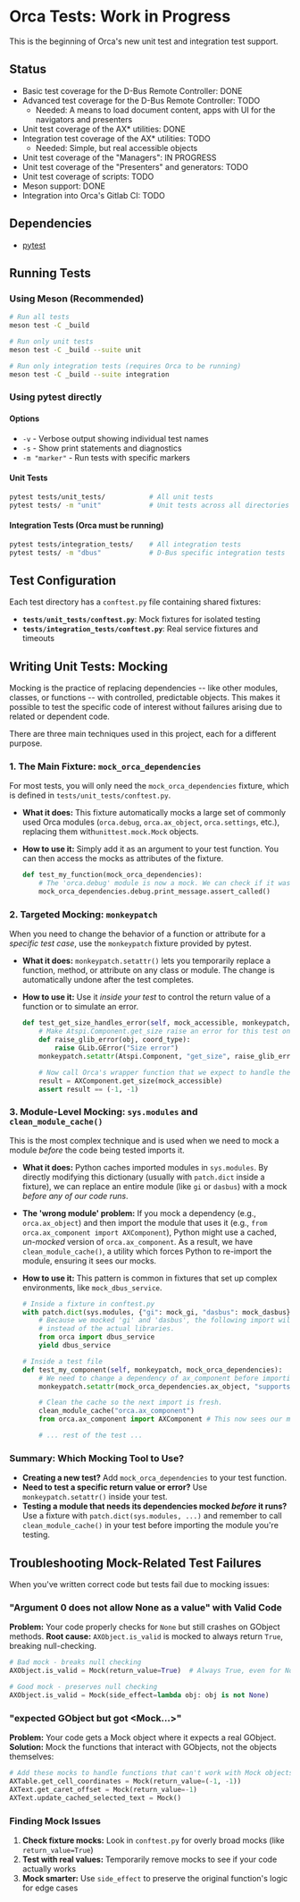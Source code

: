 # Orca Tests: Work in Progress

This is the beginning of Orca's new unit test and integration test support.

## Status

* Basic test coverage for the D-Bus Remote Controller: DONE
* Advanced test coverage for the D-Bus Remote Controller: TODO
  * Needed: A means to load document content, apps with UI for the navigators and presenters
* Unit test coverage of the AX* utilities: DONE
* Integration test coverage of the AX* utilities: TODO
  * Needed: Simple, but real accessible objects
* Unit test coverage of the "Managers": IN PROGRESS
* Unit test coverage of the "Presenters" and generators: TODO
* Unit test coverage of scripts: TODO
* Meson support: DONE
* Integration into Orca's Gitlab CI: TODO

## Dependencies

* [pytest](https://pytest.org)

## Running Tests

### Using Meson (Recommended)

```bash
# Run all tests
meson test -C _build

# Run only unit tests
meson test -C _build --suite unit

# Run only integration tests (requires Orca to be running)
meson test -C _build --suite integration
```

### Using pytest directly

#### Options

* `-v` - Verbose output showing individual test names
* `-s` - Show print statements and diagnostics
* `-m "marker"` - Run tests with specific markers

#### Unit Tests

```bash
pytest tests/unit_tests/           # All unit tests
pytest tests/ -m "unit"            # Unit tests across all directories
```

#### Integration Tests (Orca must be running)

```bash
pytest tests/integration_tests/    # All integration tests
pytest tests/ -m "dbus"            # D-Bus specific integration tests
```

## Test Configuration

Each test directory has a `conftest.py` file containing shared fixtures:

* **`tests/unit_tests/conftest.py`**: Mock fixtures for isolated testing
* **`tests/integration_tests/conftest.py`**: Real service fixtures and timeouts

## Writing Unit Tests: Mocking

Mocking is the practice of replacing dependencies -- like other modules, classes, or functions -- with
controlled, predictable objects. This makes it possible to test the specific code of interest without
failures arising due to related or dependent code.

There are three main techniques used in this project, each for a different purpose.

### 1. The Main Fixture: `mock_orca_dependencies`

For most tests, you will only need the `mock_orca_dependencies` fixture, which is defined in `tests/unit_tests/conftest.py`.

* **What it does:** This fixture automatically mocks a large set of commonly used Orca modules
  (`orca.debug`, `orca.ax_object`, `orca.settings`, etc.), replacing them with`unittest.mock.Mock`
    objects.
* **How to use it:** Simply add it as an argument to your test function. You can then access the
   mocks as attributes of the fixture.

    ```python
    def test_my_function(mock_orca_dependencies):
        # The 'orca.debug' module is now a mock. We can check if it was called.
        mock_orca_dependencies.debug.print_message.assert_called()
    ```

### 2. Targeted Mocking: `monkeypatch`

When you need to change the behavior of a function or attribute for a *specific test case*, use the
`monkeypatch` fixture provided by pytest.

* **What it does:** `monkeypatch.setattr()` lets you temporarily replace a function, method, or
  attribute on any class or module. The change is automatically undone after the test completes.
* **How to use it:** Use it *inside your test* to control the return value of a function or to
   simulate an error.

    ```python
    def test_get_size_handles_error(self, mock_accessible, monkeypatch, mock_orca_dependencies):
        # Make Atspi.Component.get_size raise an error for this test only.
        def raise_glib_error(obj, coord_type):
            raise GLib.GError("Size error")
        monkeypatch.setattr(Atspi.Component, "get_size", raise_glib_error)

        # Now call Orca's wrapper function that we expect to handle the Atspi error.
        result = AXComponent.get_size(mock_accessible)
        assert result == (-1, -1)
    ```

### 3. Module-Level Mocking: `sys.modules` and `clean_module_cache()`

This is the most complex technique and is used when we need to mock a module *before* the code being
tested imports it.

* **What it does:** Python caches imported modules in `sys.modules`. By directly modifying this
   dictionary (usually with `patch.dict` inside a fixture), we can replace an entire module (like
   `gi` or `dasbus`) with a mock *before any of our code runs*.
* **The 'wrong module' problem:** If you mock a dependency (e.g., `orca.ax_object`) and then import
   the module that uses it (e.g., `from orca.ax_component import AXComponent`), Python might use a
   cached, *un-mocked* version of `orca.ax_component`. As a result, we have `clean_module_cache()`,
   a utility which forces Python to re-import the module, ensuring it sees our mocks.
* **How to use it:** This pattern is common in fixtures that set up complex environments, like
    `mock_dbus_service`.

    ```python
    # Inside a fixture in conftest.py
    with patch.dict(sys.modules, {"gi": mock_gi, "dasbus": mock_dasbus}):
        # Because we mocked 'gi' and 'dasbus', the following import will cause the mocks to be used
        # instead of the actual libraries.
        from orca import dbus_service
        yield dbus_service

    # Inside a test file
    def test_my_component(self, monkeypatch, mock_orca_dependencies):
        # We need to change a dependency of ax_component before importing it.
        monkeypatch.setattr(mock_orca_dependencies.ax_object, "supports_component", lambda obj: False)

        # Clean the cache so the next import is fresh.
        clean_module_cache("orca.ax_component")
        from orca.ax_component import AXComponent # This now sees our monkeypatched function.

        # ... rest of the test ...
    ```

### Summary: Which Mocking Tool to Use?

* **Creating a new test?** Add `mock_orca_dependencies` to your test function.
* **Need to test a specific return value or error?** Use `monkeypatch.setattr()` inside your test.
* **Testing a module that needs its dependencies mocked *before* it runs?** Use a fixture with
  `patch.dict(sys.modules, ...)` and remember to call `clean_module_cache()` in your test before
  importing the module you're testing.

## Troubleshooting Mock-Related Test Failures

When you've written correct code but tests fail due to mocking issues:

### "Argument 0 does not allow None as a value" with Valid Code

**Problem:** Your code properly checks for `None` but still crashes on GObject methods.
**Root cause:** `AXObject.is_valid` is mocked to always return `True`, breaking null-checking.

```python
# Bad mock - breaks null checking
AXObject.is_valid = Mock(return_value=True)  # Always True, even for None!

# Good mock - preserves null checking
AXObject.is_valid = Mock(side_effect=lambda obj: obj is not None)
```

### "expected GObject but got <Mock...>"

**Problem:** Your code gets a Mock object where it expects a real GObject.
**Solution:** Mock the functions that interact with GObjects, not the objects themselves:

```python
# Add these mocks to handle functions that can't work with Mock objects
AXTable.get_cell_coordinates = Mock(return_value=(-1, -1))
AXText.get_caret_offset = Mock(return_value=-1)
AXText.update_cached_selected_text = Mock()
```

### Finding Mock Issues

1. **Check fixture mocks:** Look in `conftest.py` for overly broad mocks (like `return_value=True`)
2. **Test with real values:** Temporarily remove mocks to see if your code actually works
3. **Mock smarter:** Use `side_effect` to preserve the original function's logic for edge cases
